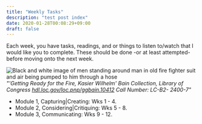 ```yaml
---
title: "Weekly Tasks"
description: "test post index"
date: 2020-01-28T00:08:29+09:00
draft: false
---
```


Each week, you have tasks, readings, and or things to listen to/watch that I would like you to complete. These should be done -or at least attempted- before moving onto the next week.

![Black and white image of men standing around man in old fire fighter suit and air being pumped to him through a hose](/images/2163099221_eb9ab72268.jpg)
_"'Getting Ready for the Fire, Kasier Wilhelm' Bain Collection, Library of Congress [hdl.loc.gov/loc.pnp/ggbain.10412](https://hdl.loc.gov/loc.pnp/ggbain.10412) Call Number: LC-B2- 2400-7"_

+ Module 1, Capturing|Creating: Wks 1 - 4.
+ Module 2, Considering|Critiquing: Wks 5 - 8.
+ Module 3, Communicating: Wks 9 - 12.
